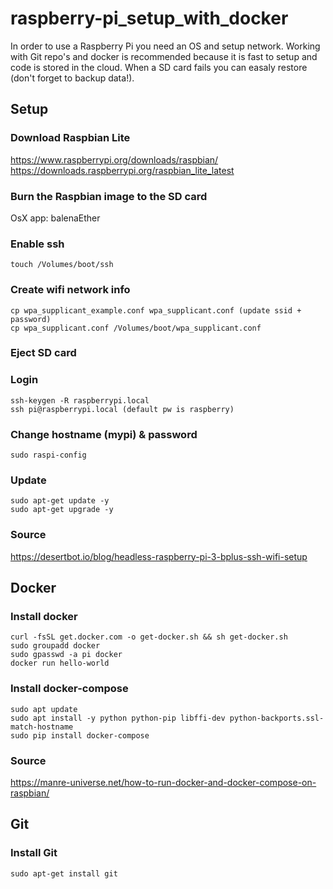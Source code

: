 
# raspberry-pi_setup_with_docker

In order to use a Raspberry Pi you need an OS and setup network. Working with Git repo's and docker is recommended because it is fast to setup and code is stored in the cloud. When a SD card fails you can easaly restore (don't forget to backup data!).

## Setup

### Download Raspbian Lite
https://www.raspberrypi.org/downloads/raspbian/
https://downloads.raspberrypi.org/raspbian_lite_latest

### Burn the Raspbian image to the SD card

OsX app: balenaEther

### Enable ssh
```
touch /Volumes/boot/ssh
```

### Create wifi network info
```
cp wpa_supplicant_example.conf wpa_supplicant.conf (update ssid + password)
cp wpa_supplicant.conf /Volumes/boot/wpa_supplicant.conf
```

### Eject SD card

### Login
```
ssh-keygen -R raspberrypi.local
ssh pi@raspberrypi.local (default pw is raspberry)
```

### Change hostname (mypi) & password
```
sudo raspi-config
```

### Update
```
sudo apt-get update -y
sudo apt-get upgrade -y
```

### Source
https://desertbot.io/blog/headless-raspberry-pi-3-bplus-ssh-wifi-setup



## Docker

### Install docker
```
curl -fsSL get.docker.com -o get-docker.sh && sh get-docker.sh
sudo groupadd docker
sudo gpasswd -a pi docker
docker run hello-world
```

### Install docker-compose
```
sudo apt update
sudo apt install -y python python-pip libffi-dev python-backports.ssl-match-hostname
sudo pip install docker-compose
```

### Source
https://manre-universe.net/how-to-run-docker-and-docker-compose-on-raspbian/

## Git

### Install Git
```
sudo apt-get install git
```